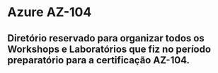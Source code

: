<h1>Azure AZ-104</h1>

<h2>Diretório reservado para organizar todos os Workshops e Laboratórios que fiz no período preparatório para a certificação AZ-104.</h2>
